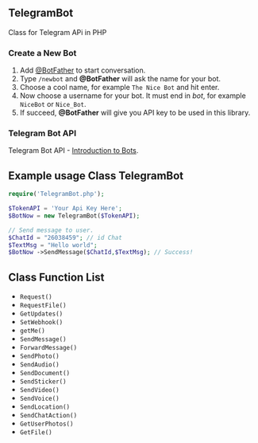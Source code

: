 ## TelegramBot
 Class for Telegram APi in PHP

### Create a New Bot
1. Add [@BotFather](https://telegram.me/botfather) to start conversation.
2. Type `/newbot` and **@BotFather** will ask the name for your bot.
3. Choose a cool name, for example `The Nice Bot` and hit enter.
4. Now choose a username for your bot. It must end in *bot*, for example `NiceBot` or `Nice_Bot`.
5. If succeed, **@BotFather** will give you API key to be used in this library.

### Telegram Bot API
Telegram Bot API - [Introduction to Bots](https://core.telegram.org/bots).

Example usage Class TelegramBot
--------------
```php
require('TelegramBot.php');

$TokenAPI = 'Your Api Key Here';
$BotNow = new TelegramBot($TokenAPI);

// Send message to user.
$ChatId = "26038459"; // id Chat
$TextMsg = "Hello world";
$BotNow ->SendMessage($ChatId,$TextMsg); // Success!
```

## Class Function List

* `Request()`
* `RequestFile()`
* `GetUpdates()`
* `SetWebhook()`
* `getMe()`
* `SendMessage()`
* `ForwardMessage()`
* `SendPhoto()`
* `SendAudio()`
* `SendDocument()`
* `SendSticker()`
* `SendVideo()`
* `SendVoice()`
* `SendLocation()`
* `SendChatAction()`
* `GetUserPhotos()`
* `GetFile()`
